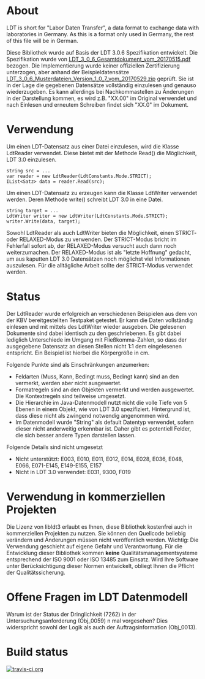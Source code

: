 # About

LDT is short for "Labor Daten Transfer", a data format to exchange data with laboratories in Germany. As this is a
format only used in Germany, the rest of this file will be in German.

Diese Bibliothek wurde auf Basis der LDT 3.0.6 Spezifikation entwickelt. Die Spezifikation wurde von
[LDT_3_0_6_Gesamtdokument_vom_20170515.pdf](http://www.qms-standards.de/fileadmin/Download/DOWNLOAD-PDFS/LDT/LDT_3_0_6_Gesamtdokument_vom_20170515.pdf)
bezogen. Die Implementierung wurde keiner offiziellen Zertifizierung unterzogen, aber anhand der Beispieldatensätze
[LDT_3_0_6_Musterdateien_Version_1_0_7_vom_20170529.zip](http://www.qms-standards.de/fileadmin/Download/DOWNLOAD-PDFS/LDT/LDT_3_0_6_Musterdateien_Version_1_0_7_vom_20170529.zip)
geprüft. Sie ist in der Lage die gegebenen Datensätze vollständig einzulesen und genauso wiederzugeben. Es kann allerdings
bei Nachkommastellen zu Änderungen in der Darstellung kommen, es wird z.B. "XX.00" im Original verwendet und nach
Einlesen und erneutem Schreiben findet sich "XX.0" im Dokument. 

# Verwendung

Um einen LDT-Datensatz aus einer Datei einzulesen, wird die Klasse LdtReader verwendet. Diese bietet mit der Methode Read() die Möglichkeit, LDT 3.0 einzulesen.

	string src = ...
	var reader = new LdtReader(LdtConstants.Mode.STRICT);
	IList<Satz> data = reader.Read(src);

Um einen LDT-Datensatz zu erzeugen kann die Klasse LdtWriter verwendet werden. Deren Methode write() schreibt LDT 3.0 in eine Datei.

	string target = ...
	LdtWriter writer = new LdtWriter(LdtConstants.Mode.STRICT);
	writer.Write(data, target);

Sowohl LdtReader als auch LdtWriter bieten die Möglichkeit, einen STRICT- oder RELAXED-Modus zu verwenden. Der STRICT-Modus bricht im Fehlerfall sofort ab, der RELAXED-Modus versucht auch dann noch weiterzumachen. Der RELAXED-Modus ist als "letzte Hoffnung" gedacht, um aus kaputten LDT 3.0 Datensätzen noch möglichst viel Informationen auszulesen. Für die alltägliche Arbeit sollte der STRICT-Modus verwendet werden.

# Status

Der LdtReader wurde erfolgreich an verschiedenen Beispielen aus dem von der KBV bereitgestellten Testpaket getestet. Er kann die Daten vollständig einlesen und mit mittels des LdtWriter wieder ausgeben. Die gelesenen Dokumente sind dabei identisch zu den geschriebenen. Es gibt dabei lediglich Unterschiede im Umgang mit Fließkomma-Zahlen, so dass der ausgegebene Datensatz an diesen Stellen nicht 1:1 dem eingelesenen entspricht. Ein Beispiel ist hierbei die Körpergröße in cm.

Folgende Punkte sind als Einschränkungen anzumerken:
- Feldarten (Muss, Kann, Bedingt muss, Bedingt kann) sind an den vermerkt, werden aber nicht ausgewertet.
- Formatregeln sind an den Objekten vermerkt und werden ausgewertet. Die Kontextregeln sind teilweise umgesetzt.
- Die Hierarchie im Java-Datenmodell nutzt nicht die volle Tiefe von 5 Ebenen in einem Objekt, wie von LDT 3.0 spezifiziert. Hintergrund ist, dass diese nicht als zwingend notwendig angenommen wird.
- Im Datenmodell wurde "String" als default Datentyp verwendet, sofern dieser nicht anderweitig erkennbar ist. Daher gibt es potentiell Felder, die sich besser andere Typen darstellen lassen.

Folgende Details sind nicht umgesetzt
- Nicht unterstützt: E003, E010, E011, E012, E014, E028, E036, E048, E066, E071-E145, E149-E155, E157
- Nicht in LDT 3.0 verwendet: E031, 9300, F019

# Verwendung in kommerziellen Projekten

Die Lizenz von libldt3 erlaubt es Ihnen, diese Bibliothek kostenfrei auch in kommerziellen Projekten zu nutzen. Sie können den Quellcode beliebig verändern und Änderungen müssen nicht veröffentlich werden. Wichtig: Die Verwendung geschieht auf eigene Gefahr und Verantwortung. Für die Entwicklung dieser Bibliothek kommen **keine** Qualitätsmanagementsysteme entsprechend der ISO 9001 oder ISO 13485 zum Einsatz. Wird Ihre Software unter Berücksichtigung dieser Normen entwickelt, obliegt Ihnen die Pflicht der Qualitätssicherung.

# Offene Fragen im LDT Datenmodell

Warum ist der Status der Dringlichkeit (7262) in der Untersuchungsanforderung (Obj\_0059) n mal vorgesehen? Dies widerspricht sowohl der Logik als auch der Auftragsinformation (Obj\_0013).

# Build status
[![travis-ci.org](https://travis-ci.org/egore/libldt3-cs.svg "Build status")](https://travis-ci.org/egore/libldt3-cs)
